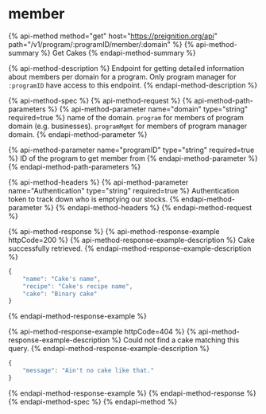 # member

{% api-method method="get" host="https://preignition.org/api" path="/v1/program/:programID/member/:domain" %}
{% api-method-summary %}
Get Cakes
{% endapi-method-summary %}

{% api-method-description %}
Endpoint for getting detailed information about members per domain for a program. Only program manager for `:programID` have access to this endpoint.
{% endapi-method-description %}

{% api-method-spec %}
{% api-method-request %}
{% api-method-path-parameters %}
{% api-method-parameter name="domain" type="string" required=true %}
name of the domain. `program` for members of program domain \(e.g. businesses\). `programMgmt` for members of program manager domain.
{% endapi-method-parameter %}

{% api-method-parameter name="programID" type="string" required=true %}
ID of the program to get member from 
{% endapi-method-parameter %}
{% endapi-method-path-parameters %}

{% api-method-headers %}
{% api-method-parameter name="Authentication" type="string" required=true %}
Authentication token to track down who is emptying our stocks.
{% endapi-method-parameter %}
{% endapi-method-headers %}
{% endapi-method-request %}

{% api-method-response %}
{% api-method-response-example httpCode=200 %}
{% api-method-response-example-description %}
Cake successfully retrieved.
{% endapi-method-response-example-description %}

```javascript
{
    "name": "Cake's name",
    "recipe": "Cake's recipe name",
    "cake": "Binary cake"
}
```
{% endapi-method-response-example %}

{% api-method-response-example httpCode=404 %}
{% api-method-response-example-description %}
Could not find a cake matching this query.
{% endapi-method-response-example-description %}

```javascript
{
    "message": "Ain't no cake like that."
}
```
{% endapi-method-response-example %}
{% endapi-method-response %}
{% endapi-method-spec %}
{% endapi-method %}



